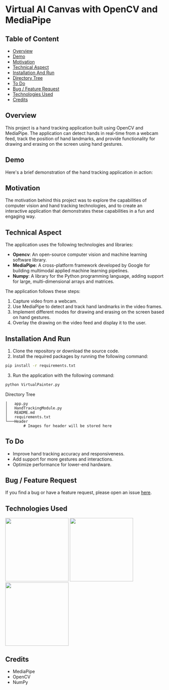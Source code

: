 # Virtual AI Canvas with OpenCV and MediaPipe

## Table of Content
- [Overview](#overview)
- [Demo](#demo)
- [Motivation](#motivation)
- [Technical Aspect](#technical-aspect)
- [Installation And Run](#installation-and-run)
- [Directory Tree](#directory-tree)
- [To Do](#to-do)
- [Bug / Feature Request](#bug---feature-request)
- [Technologies Used](#technologies-used)
- [Credits](#credits)
  
## Overview
This project is a hand tracking application built using OpenCV and MediaPipe. The application can detect hands in real-time from a webcam feed, track the position of hand landmarks, and provide functionality for drawing and erasing on the screen using hand gestures.

## Demo
Here's a brief demonstration of the hand tracking application in action:

## Motivation
The motivation behind this project was to explore the capabilities of computer vision and hand tracking technologies, and to create an interactive application that demonstrates these capabilities in a fun and engaging way.

## Technical Aspect
The application uses the following technologies and libraries:

- **Opencv**: An open-source computer vision and machine learning software library.
- **MediaPipe**: A cross-platform framework developed by Google for building multimodal applied machine learning pipelines.
- **Numpy**: A library for the Python programming language, adding support for large, multi-dimensional arrays and matrices.

The application follows these steps:

1. Capture video from a webcam.
2. Use MediaPipe to detect and track hand landmarks in the video frames.
3. Implement different modes for drawing and erasing on the screen based on hand gestures.
4. Overlay the drawing on the video feed and display it to the user.

## Installation And Run
1. Clone the repository or download the source code.
2. Install the required packages by running the following command:

```bash
pip install -r requirements.txt
```
3. Run the application with the following command:
```bash
python VirtualPainter.py
```
Directory Tree
```
│   app.py
│   HandTrackingModule.py
│   README.md
│   requirements.txt
└───Header
        # Images for header will be stored here
```
## To Do

* Improve hand tracking accuracy and responsiveness.
* Add support for more gestures and interactions.
* Optimize performance for lower-end hardware.

## Bug / Feature Request
If you find a bug or have a feature request, please open an issue [here](https://github.com/hamza-amin-4365/AI-Canvas/issues/new).

## Technologies Used
<img target="_blank" src="https://opencv.org/wp-content/uploads/2020/07/OpenCV_logo_black.png" width=200>
<img target="_blank" src="https://mediapipe.dev/images/logo_horizontal_color.png" width=200>
<img target="_blank" src="https://numpy.org/images/logo.svg" width=200>

## Credits
* MediaPipe
* OpenCV
* NumPy